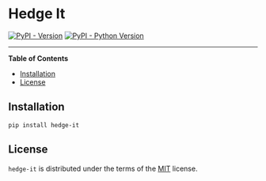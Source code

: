 # Hedge It

[![PyPI - Version](https://img.shields.io/pypi/v/hedge-it.svg)](https://pypi.org/project/hedge-it)
[![PyPI - Python Version](https://img.shields.io/pypi/pyversions/hedge-it.svg)](https://pypi.org/project/hedge-it)

-----

**Table of Contents**

- [Installation](#installation)
- [License](#license)

## Installation

```console
pip install hedge-it
```

## License

`hedge-it` is distributed under the terms of the [MIT](https://spdx.org/licenses/MIT.html) license.
